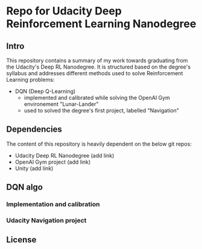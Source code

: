 # Repo for Udacity Deep Reinforcement Learning Nanodegree

## Intro
This repository contains a summary of my work towards graduating from the Udacity's Deep RL Nanodegree. It is structured based on the degree's syllabus and addresses different methods used to solve Reinforcement Learning problems:
- DQN (Deep Q-Learning) 
  - implemented and calibrated while solving the OpenAI Gym environement "Lunar-Lander"
  - used to solved the degree's first project, labelled "Navigation"

## Dependencies
The content of this repository is heavily dependent on the below git repos:
- Udacity Deep RL Nanodegree (add link)
- OpenAI Gym project (add link)
- Unity (add link)

## DQN algo
### Implementation and calibration
### Udacity Navigation project

## License